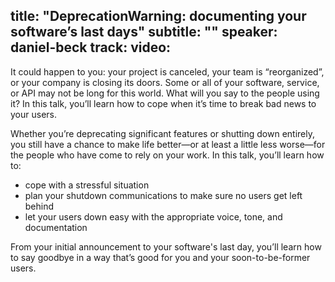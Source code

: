title: "DeprecationWarning: documenting your software’s last days"
subtitle: ""
speaker: daniel-beck
track: 
video:
---
It could happen to you: your project is canceled, your team is “reorganized”, or your company is closing its doors. Some or all of your software, service, or API may not be long for this world. What will you say to the people using it? In this talk, you’ll learn how to cope when it’s time to break bad news to your users.

Whether you’re deprecating significant features or shutting down entirely, you still have a chance to make life better—or at least a little less worse—for the people who have come to rely on your work. In this talk, you’ll learn how to:

- cope with a stressful situation
- plan your shutdown communications to make sure no users get left behind
- let your users down easy with the appropriate voice, tone, and documentation

From your initial announcement to your software's last day, you’ll learn how to say goodbye in a way that’s good for you and your soon-to-be-former users.